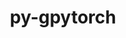 ---
title: "py-gpytorch"
layout: cache
categories: [package, develop]
meta: {"compilers": ["apple-clang@=16.0.0", "gcc@=13.2.0"], "num_specs": 35, "num_specs_by_stack": {"ml-darwin-aarch64-mps": 4, "ml-linux-aarch64-cpu": 8, "ml-linux-aarch64-cuda": 7, "ml-linux-x86_64-cpu": 8, "ml-linux-x86_64-cuda": 8, "root": 35}, "oss": ["sequoia", "ubuntu24.04"], "platforms": ["darwin", "linux"], "stacks": ["ml-darwin-aarch64-mps", "ml-linux-aarch64-cpu", "ml-linux-aarch64-cuda", "ml-linux-x86_64-cpu", "ml-linux-x86_64-cuda", "root"], "targets": ["aarch64", "x86_64_v3"], "versions": ["1.13"]}
spec_details: [{"compiler": "gcc@=13.2.0", "hash": "25kntc2o2ehpg6to6soze6s62cfjyfst", "os": "ubuntu24.04", "platform": "linux", "size": "-", "stacks": ["ml-linux-aarch64-cpu", "root"], "target": "aarch64", "variants": ["build_system=python_pip"], "versions": ["1.13"]}, {"compiler": "gcc@=13.2.0", "hash": "2ihmfok4npecep3keih2j3hxb6bift2q", "os": "ubuntu24.04", "platform": "linux", "size": "-", "stacks": ["ml-linux-x86_64-cpu", "root"], "target": "x86_64_v3", "variants": ["build_system=python_pip"], "versions": ["1.13"]}, {"compiler": "gcc@=13.2.0", "hash": "3fv42xrf2vkbk6oud643antwm2ksis4g", "os": "ubuntu24.04", "platform": "linux", "size": "-", "stacks": ["ml-linux-aarch64-cpu", "root"], "target": "aarch64", "variants": ["build_system=python_pip"], "versions": ["1.13"]}, {"compiler": "gcc@=13.2.0", "hash": "4v5ou6livapdxt2be7czx7xiytgrpuan", "os": "ubuntu24.04", "platform": "linux", "size": "-", "stacks": ["ml-linux-x86_64-cuda", "root"], "target": "x86_64_v3", "variants": ["build_system=python_pip"], "versions": ["1.13"]}, {"compiler": "gcc@=13.2.0", "hash": "5xhc64eerdklracoobswcemwwmpi4a6p", "os": "ubuntu24.04", "platform": "linux", "size": "-", "stacks": ["ml-linux-aarch64-cuda", "root"], "target": "aarch64", "variants": ["build_system=python_pip"], "versions": ["1.13"]}, {"compiler": "gcc@=13.2.0", "hash": "7kez7gh2uxz24musky5k47hfrjgtrcsi", "os": "ubuntu24.04", "platform": "linux", "size": "-", "stacks": ["ml-linux-aarch64-cuda", "root"], "target": "aarch64", "variants": ["build_system=python_pip"], "versions": ["1.13"]}, {"compiler": "gcc@=13.2.0", "hash": "c6rqorreujcqbgtwtpkvdppplq47tuud", "os": "ubuntu24.04", "platform": "linux", "size": "-", "stacks": ["ml-linux-x86_64-cpu", "root"], "target": "x86_64_v3", "variants": ["build_system=python_pip"], "versions": ["1.13"]}, {"compiler": "gcc@=13.2.0", "hash": "e33k5iojkj2dlwy3yuk6eyplufrpqw4s", "os": "ubuntu24.04", "platform": "linux", "size": "-", "stacks": ["ml-linux-x86_64-cpu", "root"], "target": "x86_64_v3", "variants": ["build_system=python_pip"], "versions": ["1.13"]}, {"compiler": "gcc@=13.2.0", "hash": "f3ye76saxgsbgrtxxh3umvqq6pmwzjbz", "os": "ubuntu24.04", "platform": "linux", "size": "-", "stacks": ["ml-linux-aarch64-cuda", "root"], "target": "aarch64", "variants": ["build_system=python_pip"], "versions": ["1.13"]}, {"compiler": "apple-clang@=16.0.0", "hash": "felufsxu5xnomgtmtm45fo4elcdz5aoo", "os": "sequoia", "platform": "darwin", "size": "-", "stacks": ["ml-darwin-aarch64-mps", "root"], "target": "aarch64", "variants": ["build_system=python_pip"], "versions": ["1.13"]}, {"compiler": "gcc@=13.2.0", "hash": "flypt6f7bijuhjazptkomof7hgytptqn", "os": "ubuntu24.04", "platform": "linux", "size": "-", "stacks": ["ml-linux-aarch64-cpu", "root"], "target": "aarch64", "variants": ["build_system=python_pip"], "versions": ["1.13"]}, {"compiler": "apple-clang@=16.0.0", "hash": "fqrxdvhrf5artkrpbzfpgne5lhmutmuv", "os": "sequoia", "platform": "darwin", "size": "-", "stacks": ["ml-darwin-aarch64-mps", "root"], "target": "aarch64", "variants": ["build_system=python_pip"], "versions": ["1.13"]}, {"compiler": "apple-clang@=16.0.0", "hash": "hhmxor2bzq4htirme2qqyqqh7rushkjx", "os": "sequoia", "platform": "darwin", "size": "-", "stacks": ["ml-darwin-aarch64-mps", "root"], "target": "aarch64", "variants": ["build_system=python_pip"], "versions": ["1.13"]}, {"compiler": "gcc@=13.2.0", "hash": "i67sjysgffdhkrllpmfirsz3yv7re4ca", "os": "ubuntu24.04", "platform": "linux", "size": "-", "stacks": ["ml-linux-aarch64-cpu", "root"], "target": "aarch64", "variants": ["build_system=python_pip"], "versions": ["1.13"]}, {"compiler": "gcc@=13.2.0", "hash": "idnb5ut4o3cbrawnfvjrnfloq6marzxc", "os": "ubuntu24.04", "platform": "linux", "size": "-", "stacks": ["ml-linux-aarch64-cuda", "root"], "target": "aarch64", "variants": ["build_system=python_pip"], "versions": ["1.13"]}, {"compiler": "apple-clang@=16.0.0", "hash": "iz5xyi5zz2cqb4kqdckoavguoqftpfku", "os": "sequoia", "platform": "darwin", "size": "-", "stacks": ["ml-darwin-aarch64-mps", "root"], "target": "aarch64", "variants": ["build_system=python_pip"], "versions": ["1.13"]}, {"compiler": "gcc@=13.2.0", "hash": "jlnluq5lprp5r36rj4uhlnwvdd7ypl35", "os": "ubuntu24.04", "platform": "linux", "size": "-", "stacks": ["ml-linux-x86_64-cuda", "root"], "target": "x86_64_v3", "variants": ["build_system=python_pip"], "versions": ["1.13"]}, {"compiler": "gcc@=13.2.0", "hash": "jtogtl4ktmf5kumg5jz54knewk67jgk7", "os": "ubuntu24.04", "platform": "linux", "size": "-", "stacks": ["ml-linux-aarch64-cpu", "root"], "target": "aarch64", "variants": ["build_system=python_pip"], "versions": ["1.13"]}, {"compiler": "gcc@=13.2.0", "hash": "koaowt2ld5rif6jzdbfvijmqi7mrpxnr", "os": "ubuntu24.04", "platform": "linux", "size": "-", "stacks": ["ml-linux-x86_64-cuda", "root"], "target": "x86_64_v3", "variants": ["build_system=python_pip"], "versions": ["1.13"]}, {"compiler": "gcc@=13.2.0", "hash": "llzcy5dc3mez7m4madojzdhzshgi5ohn", "os": "ubuntu24.04", "platform": "linux", "size": "-", "stacks": ["ml-linux-x86_64-cuda", "root"], "target": "x86_64_v3", "variants": ["build_system=python_pip"], "versions": ["1.13"]}, {"compiler": "gcc@=13.2.0", "hash": "lzmwfhce6nq2iczubd7ks2nufqsim4gb", "os": "ubuntu24.04", "platform": "linux", "size": "-", "stacks": ["ml-linux-aarch64-cpu", "root"], "target": "aarch64", "variants": ["build_system=python_pip"], "versions": ["1.13"]}, {"compiler": "gcc@=13.2.0", "hash": "mmnnlwknlaqoypdb2ruzuss2c47ig52d", "os": "ubuntu24.04", "platform": "linux", "size": "-", "stacks": ["ml-linux-x86_64-cpu", "root"], "target": "x86_64_v3", "variants": ["build_system=python_pip"], "versions": ["1.13"]}, {"compiler": "gcc@=13.2.0", "hash": "msmdefqhkxxhctnheabh2jjgtdy6nkwf", "os": "ubuntu24.04", "platform": "linux", "size": "-", "stacks": ["ml-linux-aarch64-cuda", "root"], "target": "aarch64", "variants": ["build_system=python_pip"], "versions": ["1.13"]}, {"compiler": "gcc@=13.2.0", "hash": "o5aujaqgznpwvevju67pslwlsrblu3cl", "os": "ubuntu24.04", "platform": "linux", "size": "-", "stacks": ["ml-linux-x86_64-cpu", "root"], "target": "x86_64_v3", "variants": ["build_system=python_pip"], "versions": ["1.13"]}, {"compiler": "gcc@=13.2.0", "hash": "p4cu4bjpi6auvxpp6ntfuhihf33y62sz", "os": "ubuntu24.04", "platform": "linux", "size": "-", "stacks": ["ml-linux-x86_64-cuda", "root"], "target": "x86_64_v3", "variants": ["build_system=python_pip"], "versions": ["1.13"]}, {"compiler": "gcc@=13.2.0", "hash": "pohzxfrhierc5odi42ransthmuprm3y7", "os": "ubuntu24.04", "platform": "linux", "size": "-", "stacks": ["ml-linux-x86_64-cuda", "root"], "target": "x86_64_v3", "variants": ["build_system=python_pip"], "versions": ["1.13"]}, {"compiler": "gcc@=13.2.0", "hash": "qhdgt52kiq5mbxxyrctshqnjafx67l4c", "os": "ubuntu24.04", "platform": "linux", "size": "-", "stacks": ["ml-linux-x86_64-cpu", "root"], "target": "x86_64_v3", "variants": ["build_system=python_pip"], "versions": ["1.13"]}, {"compiler": "gcc@=13.2.0", "hash": "qv66r3mb7q3bc4p5jly2s6hstlbsdpfr", "os": "ubuntu24.04", "platform": "linux", "size": "-", "stacks": ["ml-linux-x86_64-cpu", "root"], "target": "x86_64_v3", "variants": ["build_system=python_pip"], "versions": ["1.13"]}, {"compiler": "gcc@=13.2.0", "hash": "tft6ll4djckbhgbwe6oir4vvqwr3hvym", "os": "ubuntu24.04", "platform": "linux", "size": "-", "stacks": ["ml-linux-x86_64-cpu", "root"], "target": "x86_64_v3", "variants": ["build_system=python_pip"], "versions": ["1.13"]}, {"compiler": "gcc@=13.2.0", "hash": "w6vlrqrshlny5zgrasejhqgvbyichznf", "os": "ubuntu24.04", "platform": "linux", "size": "-", "stacks": ["ml-linux-aarch64-cpu", "root"], "target": "aarch64", "variants": ["build_system=python_pip"], "versions": ["1.13"]}, {"compiler": "gcc@=13.2.0", "hash": "wcuxb434a5zt4x4mtz4mhhkjl56qb2ib", "os": "ubuntu24.04", "platform": "linux", "size": "-", "stacks": ["ml-linux-x86_64-cuda", "root"], "target": "x86_64_v3", "variants": ["build_system=python_pip"], "versions": ["1.13"]}, {"compiler": "gcc@=13.2.0", "hash": "wewoc4qwq4faumm2ej7nuyhqo2n7s2b2", "os": "ubuntu24.04", "platform": "linux", "size": "-", "stacks": ["ml-linux-aarch64-cuda", "root"], "target": "aarch64", "variants": ["build_system=python_pip"], "versions": ["1.13"]}, {"compiler": "gcc@=13.2.0", "hash": "yyvkurdxdmrtsqkvgunxn4pd47odpruk", "os": "ubuntu24.04", "platform": "linux", "size": "-", "stacks": ["ml-linux-aarch64-cpu", "root"], "target": "aarch64", "variants": ["build_system=python_pip"], "versions": ["1.13"]}, {"compiler": "gcc@=13.2.0", "hash": "zsa7twh7kft5slj7t3ukcs3huuo6wmvw", "os": "ubuntu24.04", "platform": "linux", "size": "-", "stacks": ["ml-linux-aarch64-cuda", "root"], "target": "aarch64", "variants": ["build_system=python_pip"], "versions": ["1.13"]}, {"compiler": "gcc@=13.2.0", "hash": "zwt4vd3dgpp7jxfv7nrlsjkacbgflw6d", "os": "ubuntu24.04", "platform": "linux", "size": "-", "stacks": ["ml-linux-x86_64-cuda", "root"], "target": "x86_64_v3", "variants": ["build_system=python_pip"], "versions": ["1.13"]}]
---